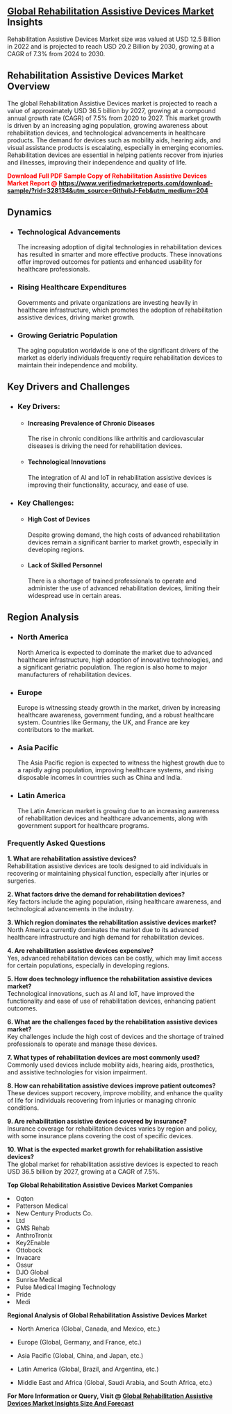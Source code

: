 <h2><a href="https://www.verifiedmarketreports.com/download-sample/?rid=328134&amp;utm_source=GithubJ&amp;utm_medium=204" target="_blank">Global Rehabilitation Assistive Devices Market</a> Insights</h2><p>Rehabilitation Assistive Devices Market size was valued at USD 12.5 Billion in 2022 and is projected to reach USD 20.2 Billion by 2030, growing at a CAGR of 7.3% from 2024 to 2030.</p><p> <h2>Rehabilitation Assistive Devices Market Overview</h2> <p>The global Rehabilitation Assistive Devices market is projected to reach a value of approximately USD 36.5 billion by 2027, growing at a compound annual growth rate (CAGR) of 7.5% from 2020 to 2027. This market growth is driven by an increasing aging population, growing awareness about rehabilitation devices, and technological advancements in healthcare products. The demand for devices such as mobility aids, hearing aids, and visual assistance products is escalating, especially in emerging economies. Rehabilitation devices are essential in helping patients recover from injuries and illnesses, improving their independence and quality of life.</p> <p><strong><p><span class=""><span style="color: #ff0000;"><strong>Download Full PDF Sample Copy of Rehabilitation Assistive Devices Market Report</strong> @ </span><a href="https://www.verifiedmarketreports.com/download-sample/?rid=328134&amp;utm_source=GithubJ-Feb&amp;utm_medium=204" target="_blank">https://www.verifiedmarketreports.com/download-sample/?rid=328134&amp;utm_source=GithubJ-Feb&amp;utm_medium=204</a></span></p></strong></p> <h2>Dynamics</h2> <ul> <li><h3>Technological Advancements</h3> The increasing adoption of digital technologies in rehabilitation devices has resulted in smarter and more effective products. These innovations offer improved outcomes for patients and enhanced usability for healthcare professionals.</li> <li><h3>Rising Healthcare Expenditures</h3> Governments and private organizations are investing heavily in healthcare infrastructure, which promotes the adoption of rehabilitation assistive devices, driving market growth.</li> <li><h3>Growing Geriatric Population</h3> The aging population worldwide is one of the significant drivers of the market as elderly individuals frequently require rehabilitation devices to maintain their independence and mobility.</li> </ul> <h2>Key Drivers and Challenges</h2> <ul> <li><h3>Key Drivers:</h3> <ul> <li><h4>Increasing Prevalence of Chronic Diseases</h4> The rise in chronic conditions like arthritis and cardiovascular diseases is driving the need for rehabilitation devices.</li> <li><h4>Technological Innovations</h4> The integration of AI and IoT in rehabilitation assistive devices is improving their functionality, accuracy, and ease of use.</li> </ul> </li> <li><h3>Key Challenges:</h3> <ul> <li><h4>High Cost of Devices</h4> Despite growing demand, the high costs of advanced rehabilitation devices remain a significant barrier to market growth, especially in developing regions.</li> <li><h4>Lack of Skilled Personnel</h4> There is a shortage of trained professionals to operate and administer the use of advanced rehabilitation devices, limiting their widespread use in certain areas.</li> </ul> </li> </ul> <h2>Region Analysis</h2> <ul> <li><h3>North America</h3> North America is expected to dominate the market due to advanced healthcare infrastructure, high adoption of innovative technologies, and a significant geriatric population. The region is also home to major manufacturers of rehabilitation devices.</li> <li><h3>Europe</h3> Europe is witnessing steady growth in the market, driven by increasing healthcare awareness, government funding, and a robust healthcare system. Countries like Germany, the UK, and France are key contributors to the market.</li> <li><h3>Asia Pacific</h3> The Asia Pacific region is expected to witness the highest growth due to a rapidly aging population, improving healthcare systems, and rising disposable incomes in countries such as China and India.</li> <li><h3>Latin America</h3> The Latin American market is growing due to an increasing awareness of rehabilitation devices and healthcare advancements, along with government support for healthcare programs.</li> </ul> <h3>Frequently Asked Questions</h3> <p><strong>1. What are rehabilitation assistive devices?</strong> <br>Rehabilitation assistive devices are tools designed to aid individuals in recovering or maintaining physical function, especially after injuries or surgeries.</p> <p><strong>2. What factors drive the demand for rehabilitation devices?</strong> <br>Key factors include the aging population, rising healthcare awareness, and technological advancements in the industry.</p> <p><strong>3. Which region dominates the rehabilitation assistive devices market?</strong> <br>North America currently dominates the market due to its advanced healthcare infrastructure and high demand for rehabilitation devices.</p> <p><strong>4. Are rehabilitation assistive devices expensive?</strong> <br>Yes, advanced rehabilitation devices can be costly, which may limit access for certain populations, especially in developing regions.</p> <p><strong>5. How does technology influence the rehabilitation assistive devices market?</strong> <br>Technological innovations, such as AI and IoT, have improved the functionality and ease of use of rehabilitation devices, enhancing patient outcomes.</p> <p><strong>6. What are the challenges faced by the rehabilitation assistive devices market?</strong> <br>Key challenges include the high cost of devices and the shortage of trained professionals to operate and manage these devices.</p> <p><strong>7. What types of rehabilitation devices are most commonly used?</strong> <br>Commonly used devices include mobility aids, hearing aids, prosthetics, and assistive technologies for vision impairment.</p> <p><strong>8. How can rehabilitation assistive devices improve patient outcomes?</strong> <br>These devices support recovery, improve mobility, and enhance the quality of life for individuals recovering from injuries or managing chronic conditions.</p> <p><strong>9. Are rehabilitation assistive devices covered by insurance?</strong> <br>Insurance coverage for rehabilitation devices varies by region and policy, with some insurance plans covering the cost of specific devices.</p> <p><strong>10. What is the expected market growth for rehabilitation assistive devices?</strong> <br>The global market for rehabilitation assistive devices is expected to reach USD 36.5 billion by 2027, growing at a CAGR of 7.5%.</p> </p><p><strong>Top Global Rehabilitation Assistive Devices Market Companies</strong></p><div data-test-id=""><p><li>Oqton</li><li> Patterson Medical</li><li> New Century Products Co.</li><li> Ltd</li><li> GMS Rehab</li><li> AnthroTronix</li><li> Key2Enable</li><li> Ottobock</li><li> Invacare</li><li> Ossur</li><li> DJO Global</li><li> Sunrise Medical</li><li> Pulse Medical Imaging Technology</li><li> Pride</li><li> Medi</li></p><div><strong>Regional Analysis of&nbsp;Global Rehabilitation Assistive Devices Market</strong></div><ul><li dir="ltr"><p dir="ltr">North America&nbsp;(Global, Canada, and Mexico, etc.)</p></li><li dir="ltr"><p dir="ltr">Europe (Global, Germany, and France, etc.)</p></li><li dir="ltr"><p dir="ltr">Asia Pacific&nbsp;(Global, China, and Japan, etc.)</p></li><li dir="ltr"><p dir="ltr">Latin America&nbsp;(Global, Brazil, and Argentina, etc.)</p></li><li dir="ltr">Middle East and Africa&nbsp;(Global, Saudi Arabia, and South Africa, etc.)</li></ul><p><strong>For More Information or Query, Visit @&nbsp;</strong><strong><a href="https://www.verifiedmarketreports.com/product/rehabilitation-assistive-devices-market/?utm_source=GithubJ&amp;utm_medium=204" target="_blank">Global Rehabilitation Assistive Devices Market Insights Size And Forecast</a></strong></p></div>
